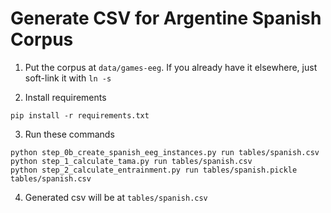 # Generate CSV for Argentine Spanish Corpus

1. Put the corpus at `data/games-eeg`. If you already have it elsewhere, just soft-link it with `ln -s`

2. Install requirements

```
pip install -r requirements.txt
```

3. Run these commands

```
python step_0b_create_spanish_eeg_instances.py run tables/spanish.csv
python step_1_calculate_tama.py run tables/spanish.csv
python step_2_calculate_entrainment.py run tables/spanish.pickle tables/spanish.csv
```

4. Generated csv will be at `tables/spanish.csv`
